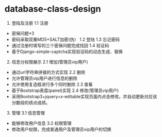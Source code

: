 # database-class-design
1.	登陆及注册
1.1	注册
-	密保问题*3
-	密码采取双重MD5+SALT加密(伪）
1.2	登陆
1.3	忘记密码
- 通过注册时填写的三个密保问题完成找回
1.4	验证码
- 基于Django-simple-captcha实现验证码的动态生成、替换

2.	信息分权限展示
2.1	增加(管理员vip用户)
- 通过url字符串拼接的方式实现
2.2	删除
-	允许管理员vip用户进行信息的删除
-	允许使用复选框进行多个同时删除
2.3	查看
- 基于Bootstrap表盘(panel)实现
2.4	修改(管理员vip用户)
- 采用Bootstrap3+jquery+x-editable实现页面内点击修改，并自动更新对应该分数段的绩点成绩。

3.	管理
3.1	信息管理
- 能够修改用户信息
3.2	权限管理
- 修改用户权限，完成普通用户及管理员vip用户的切换
